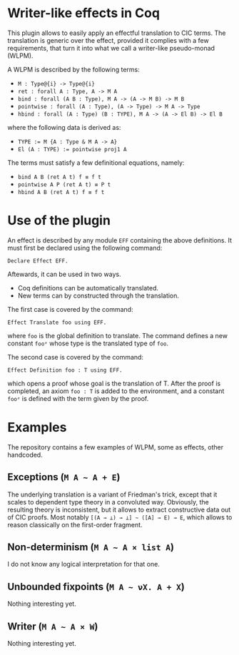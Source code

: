 # Writer-like effects in Coq

This plugin allows to easily apply an effectful translation to CIC terms.
The translation is generic over the effect, provided it complies with a few
requirements, that turn it into what we call a writer-like pseudo-monad (WLPM).

A WLPM is described by the following terms:
- `M : Type@{i} -> Type@{i}`
- `ret : forall A : Type, A -> M A`
- `bind : forall (A B : Type), M A -> (A -> M B) -> M B`
- `pointwise : forall (A : Type), (A -> Type) -> M A -> Type`
- `hbind : forall (A : Type) (B : TYPE), M A -> (A -> El B) -> El B`

where the following data is derived as:
- `TYPE := M {A : Type & M A -> A}`
- `El (A : TYPE) := pointwise proj1 A`

The terms must satisfy a few definitional equations, namely:
- `bind A B (ret A t) f ≡ f t`
- `pointwise A P (ret A t) ≡ P t`
- `hbind A B (ret A t) f ≡ f t`

# Use of the plugin

An effect is described by any module `EFF` containing the above definitions. It
must first be declared using the following command:

```
Declare Effect EFF.
```

Aftewards, it can be used in two ways.
- Coq definitions can be automatically translated.
- New terms can by constructed through the translation.

The first case is covered by the command:
```
Effect Translate foo using EFF.
```
where `foo` is the global definition to translate. The command defines a new
constant `fooᵉ` whose type is the translated type of `foo`.

The second case is covered by the command:
```
Effect Definition foo : T using EFF.
```
which opens a proof whose goal is the translation of T. After the proof is
completed, an axiom `foo : T` is added to the environment, and a constant
`fooᵉ` is defined with the term given by the proof.

# Examples

The repository contains a few examples of WLPM, some as effects, other
handcoded.

## Exceptions (`M A ~ A + E`)

The underlying translation is a variant of Friedman's trick, except that it
scales to dependent type theory in a convoluted way. Obviously, the resulting
theory is inconsistent, but it allows to extract constructive data out of CIC
proofs. Most notably `[(A → ⊥) → ⊥] ∼ ([A] → E) → E`, which allows to reason
classically on the first-order fragment.

## Non-determinism (`M A ~ A × list A`)

I do not know any logical interpretation for that one.

## Unbounded fixpoints (`M A ~ νX. A + X`)

Nothing interesting yet.

## Writer (`M A ~ A × W`)

Nothing interesting yet.
